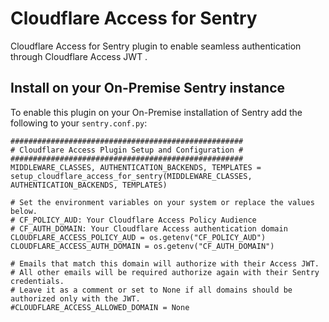 # Cloudflare Access for Sentry

Cloudflare Access for Sentry plugin to enable seamless authentication through Cloudflare Access JWT .

## Install on your On-Premise Sentry instance

To enable this plugin on your On-Premise installation of Sentry add the following to your `sentry.conf.py`:

```
####################################################
# Cloudflare Access Plugin Setup and Configuration #
####################################################
MIDDLEWARE_CLASSES, AUTHENTICATION_BACKENDS, TEMPLATES = setup_cloudflare_access_for_sentry(MIDDLEWARE_CLASSES, AUTHENTICATION_BACKENDS, TEMPLATES)

# Set the environment variables on your system or replace the values below.
# CF_POLICY_AUD: Your Cloudflare Access Policy Audience
# CF_AUTH_DOMAIN: Your Cloudflare Access authentication domain
CLOUDFLARE_ACCESS_POLICY_AUD = os.getenv("CF_POLICY_AUD")
CLOUDFLARE_ACCESS_AUTH_DOMAIN = os.getenv("CF_AUTH_DOMAIN")

# Emails that match this domain will authorize with their Access JWT. 
# All other emails will be required authorize again with their Sentry credentials.
# Leave it as a comment or set to None if all domains should be authorized only with the JWT.
#CLOUDFLARE_ACCESS_ALLOWED_DOMAIN = None
